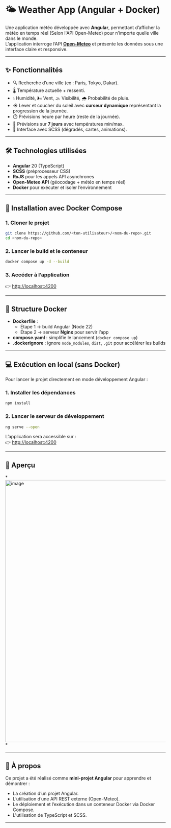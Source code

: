 # 🌤️ Weather App (Angular + Docker)

Une application météo développée avec **Angular**, permettant d’afficher la météo en temps réel (Selon l'API Open-Meteo) pour n’importe quelle ville dans le monde.  
L’application interroge l’API **[Open-Meteo](https://open-meteo.com/)** et présente les données sous une interface claire et responsive.

---

## ✨ Fonctionnalités

- 🔍 Recherche d’une ville (ex : Paris, Tokyo, Dakar).  
- 🌡️ Température actuelle + ressenti.  
- 💧 Humidité, 🌬️ Vent, 🌫️ Visibilité, 🌧️ Probabilité de pluie.  
- ☀️ Lever et coucher du soleil avec **curseur dynamique** représentant la progression de la journée.  
- ⏱️ Prévisions heure par heure (reste de la journée).  
- 📅 Prévisions sur **7 jours** avec températures min/max.  
- 🎨 Interface avec SCSS (dégradés, cartes, animations).  

---

## 🛠️ Technologies utilisées

- **Angular** 20 (TypeScript)  
- **SCSS** (préprocesseur CSS)  
- **RxJS** pour les appels API asynchrones  
- **Open-Meteo API** (géocodage + météo en temps réel)  
- **Docker** pour exécuter et isoler l’environnement  

---

## 🚀 Installation avec Docker Compose

### 1. Cloner le projet
```bash
git clone https://github.com/<ton-utilisateur>/<nom-du-repo>.git
cd <nom-du-repo>
```

### 2. Lancer le build et le conteneur
```bash
docker compose up -d --build
```

### 3. Accéder à l’application
👉 [http://localhost:4200](http://localhost:4200)

---

## 🧩 Structure Docker

- **Dockerfile** :  
  - Étape 1 → build Angular (Node 22)  
  - Étape 2 → serveur **Nginx** pour servir l’app  
- **compose.yaml** : simplifie le lancement (`docker compose up`)  
- **.dockerignore** : ignore `node_modules`, `dist`, `.git` pour accélérer les builds  

---

## 💻 Exécution en local (sans Docker)

Pour lancer le projet directement en mode développement Angular :  

### 1. Installer les dépendances
```bash
npm install
```

### 2. Lancer le serveur de développement
```bash
ng serve --open
```

L’application sera accessible sur :  
👉 [http://localhost:4200](http://localhost:4200)

---

## 📸 Aperçu

*<img width="853" height="821" alt="image" src="https://github.com/user-attachments/assets/d3c90fb1-db3a-466f-aecd-d419e1465caf" />
*

---

## 📖 À propos

Ce projet a été réalisé comme **mini-projet Angular** pour apprendre et démontrer :  
- La création d’un projet Angular.  
- L’utilisation d’une API REST externe (Open-Meteo).  
- Le déploiement et l’exécution dans un conteneur Docker via Docker Compose.
- L'utilisation de TypeScript et SCSS.

---

